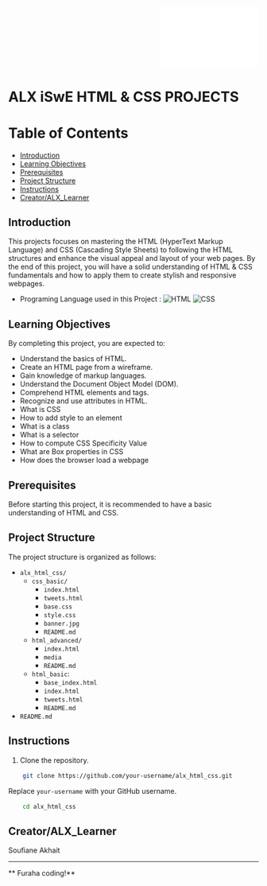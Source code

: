 <p align="right">
  <img src="html_advanced/media/alx-logo.png" alt="ALX Logo" width="200"/>
</p>

#  ALX iSwE HTML & CSS PROJECTS 


# Table of Contents

- [Introduction](#introduction)
- [Learning Objectives](#learning-objectives)
- [Prerequisites](#prerequisites)
- [Project Structure](#project-structure)
- [Instructions](#Instructions)
- [Creator/ALX_Learner](#Creator/ALX_Learner)


## Introduction

This projects focuses on mastering the HTML (HyperText Markup Language) and CSS (Cascading Style Sheets) to following the HTML structures and enhance the visual appeal and layout of your web pages. By the end of this project, you will have a solid understanding of HTML & CSS fundamentals and how to apply them to create stylish and responsive webpages.

- Programing Language used in this Project : 
![HTML](https://img.shields.io/badge/HTML-5-orange)
![CSS](https://img.shields.io/badge/CSS-3-blue)

## Learning Objectives

By completing this project, you are expected to:

- Understand the basics of HTML.
- Create an HTML page from a wireframe.
- Gain knowledge of markup languages.
- Understand the Document Object Model (DOM).
- Comprehend HTML elements and tags.
- Recognize and use attributes in HTML.
- What is CSS
- How to add style to an element
- What is a class
- What is a selector
- How to compute CSS Specificity Value
- What are Box properties in CSS
- How does the browser load a webpage

## Prerequisites

Before starting this project, it is recommended to have a basic understanding of HTML and CSS.

## Project Structure

The project structure is organized as follows:

- `alx_html_css/`
    - `css_basic/`
        - `index.html` 
        - `tweets.html`
        - `base.css` 
        - `style.css` 
        - `banner.jpg`
        - `README.md` 
    - `html_advanced/`
        - `index.html` 
        - `media` 
        - `README.md`
    - `html_basic`:
        - `base_index.html`
        - `index.html`
        - `tweets.html`
        - `README.md`
- `README.md`


## Instructions

1. Clone the repository.

```bash
    git clone https://github.com/your-username/alx_html_css.git
```

Replace `your-username` with your GitHub username.


```bash
    cd alx_html_css
```


## Creator/ALX_Learner

Soufiane Akhait

---

** Furaha coding!**